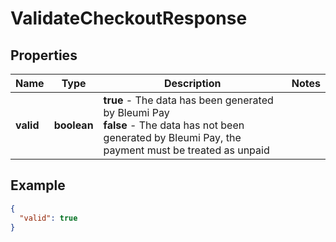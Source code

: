 # ValidateCheckoutResponse

## Properties
Name | Type | Description | Notes
------------ | ------------- | ------------- | -------------
**valid** | **boolean** | <b>true</b> - The data has been generated by Bleumi Pay <br/> <b>false</b> - The data has not been generated by Bleumi Pay, the payment must be treated as unpaid | 


## Example

```json
{
  "valid": true
}
```